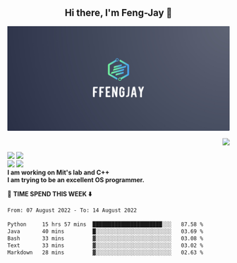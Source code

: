 <h2 align="center"> Hi there, I'm Feng-Jay 👋 </h2>  

![](https://github.com/Feng-Jay/DataStruct/blob/master/Image/1.png)  

<img align="right" src="https://github-readme-stats.vercel.app/api?username=Feng-Jay&show_icons=true&icon_color=CE1D2D&text_color=718096&bg_color=ffffff&hide_title=true" />


&emsp;

![](https://visitor-badge.glitch.me/badge?page_id=Feng-Jay.readme)
![](https://img.shields.io/badge/Concentrate-Cpp-blue)  
![](https://img.shields.io/badge/Rust-primer-orange)
![](https://img.shields.io/badge/Target-OS-9cf)  
**I am working on Mit's lab and C++**  
**I am trying to be an excellent OS programmer.**  


📘 **TIME SPEND THIS WEEK ⬇️**
<!--START_SECTION:waka-->

```text
From: 07 August 2022 - To: 14 August 2022

Python     15 hrs 57 mins  ██████████████████████░░░   87.58 %
Java       40 mins         █░░░░░░░░░░░░░░░░░░░░░░░░   03.69 %
Bash       33 mins         ▓░░░░░░░░░░░░░░░░░░░░░░░░   03.08 %
Text       33 mins         ▓░░░░░░░░░░░░░░░░░░░░░░░░   03.02 %
Markdown   28 mins         ▓░░░░░░░░░░░░░░░░░░░░░░░░   02.63 %
```

<!--END_SECTION:waka-->
